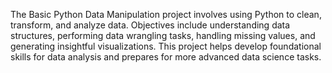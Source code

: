The Basic Python Data Manipulation project involves using Python to clean, transform, and analyze data. Objectives include understanding data structures, performing data wrangling tasks, handling missing values, and generating insightful visualizations. This project helps develop foundational skills for data analysis and prepares for more advanced data science tasks.
